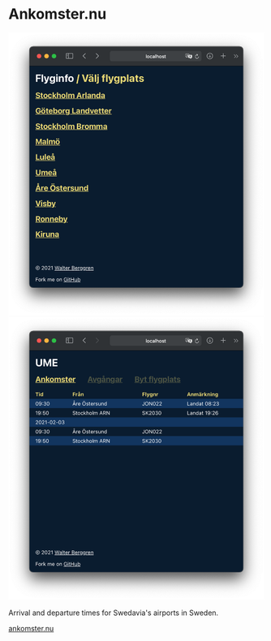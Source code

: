 # Ankomster.nu
![airport-picker](.readme-images/airport-picker.png)
![ume-arrivals](.readme-images/ume-arrivals.png)

Arrival and departure times for Swedavia's airports in Sweden.

[ankomster.nu](https://ankomster.nu)


